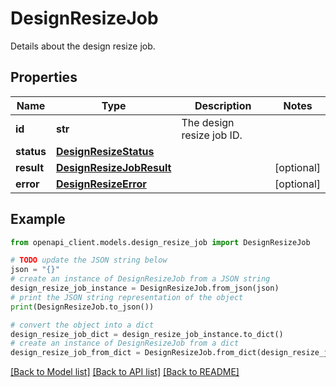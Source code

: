 # DesignResizeJob

Details about the design resize job.

## Properties

Name | Type | Description | Notes
------------ | ------------- | ------------- | -------------
**id** | **str** | The design resize job ID. | 
**status** | [**DesignResizeStatus**](DesignResizeStatus.md) |  | 
**result** | [**DesignResizeJobResult**](DesignResizeJobResult.md) |  | [optional] 
**error** | [**DesignResizeError**](DesignResizeError.md) |  | [optional] 

## Example

```python
from openapi_client.models.design_resize_job import DesignResizeJob

# TODO update the JSON string below
json = "{}"
# create an instance of DesignResizeJob from a JSON string
design_resize_job_instance = DesignResizeJob.from_json(json)
# print the JSON string representation of the object
print(DesignResizeJob.to_json())

# convert the object into a dict
design_resize_job_dict = design_resize_job_instance.to_dict()
# create an instance of DesignResizeJob from a dict
design_resize_job_from_dict = DesignResizeJob.from_dict(design_resize_job_dict)
```
[[Back to Model list]](../README.md#documentation-for-models) [[Back to API list]](../README.md#documentation-for-api-endpoints) [[Back to README]](../README.md)


